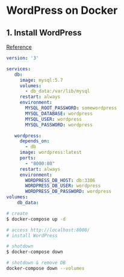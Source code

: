 # WordPress on Docker

## 1. Install WordPress
[Reference](https://docs.docker.jp/compose/wordpress.html)

```yml
version: '3'

services:
   db:
     image: mysql:5.7
     volumes:
       - db_data:/var/lib/mysql
     restart: always
     environment:
       MYSQL_ROOT_PASSWORD: somewordpress
       MYSQL_DATABASE: wordpress
       MYSQL_USER: wordpress
       MYSQL_PASSWORD: wordpress

   wordpress:
     depends_on:
       - db
     image: wordpress:latest
     ports:
       - "8000:80"
     restart: always
     environment:
       WORDPRESS_DB_HOST: db:3306
       WORDPRESS_DB_USER: wordpress
       WORDPRESS_DB_PASSWORD: wordpress
volumes:
    db_data:
```

```bash
# create
$ docker-compose up -d

# access http://localhost:8000/
# install WordPress

# shotdown
$ docker-compose down

# shotdown & remove DB
docker-compose down --volumes
```
